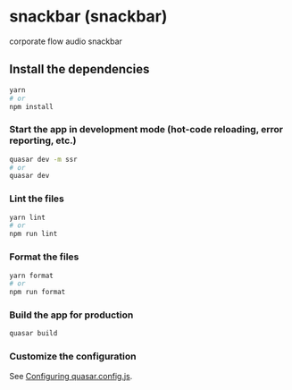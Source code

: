 # snackbar (snackbar)

corporate flow audio snackbar

## Install the dependencies
```bash
yarn
# or
npm install
```

### Start the app in development mode (hot-code reloading, error reporting, etc.)
```bash
quasar dev -m ssr
# or
quasar dev
```


### Lint the files
```bash
yarn lint
# or
npm run lint
```


### Format the files
```bash
yarn format
# or
npm run format
```



### Build the app for production
```bash
quasar build
```

### Customize the configuration
See [Configuring quasar.config.js](https://v2.quasar.dev/quasar-cli-vite/quasar-config-js).
